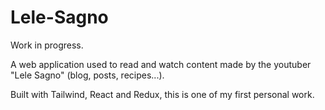 # Lele-Sagno

Work in progress.

A web application used to read and watch content made by the youtuber "Lele Sagno" (blog, posts, recipes...). 

Built with Tailwind, React and Redux, this is one of my first personal work.
